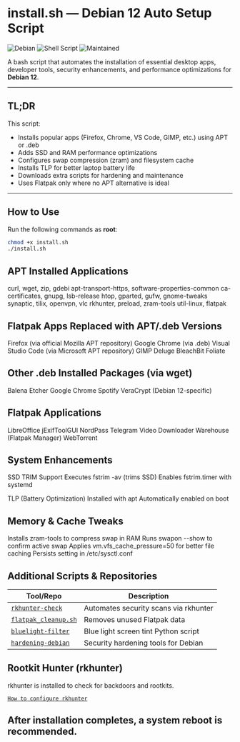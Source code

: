 # install.sh — Debian 12 Auto Setup Script

![Debian](https://img.shields.io/badge/Debian-12-red?logo=debian)
![Shell Script](https://img.shields.io/badge/script-bash-1f425f.svg)
![Maintained](https://img.shields.io/badge/maintained-yes-brightgreen)

A bash script that automates the installation of essential desktop apps, developer tools, security enhancements, and performance optimizations for **Debian 12**.

---

## TL;DR

This script:
- Installs popular apps (Firefox, Chrome, VS Code, GIMP, etc.) using APT or .deb
- Adds SSD and RAM performance optimizations
- Configures swap compression (zram) and filesystem cache
- Installs TLP for better laptop battery life
- Downloads extra scripts for hardening and maintenance
- Uses Flatpak only where no APT alternative is ideal

---

## How to Use
Run the following commands as **root**:

```bash
chmod +x install.sh
./install.sh
```
## APT Installed Applications
curl, wget, zip, gdebi
apt-transport-https, software-properties-common
ca-certificates, gnupg, lsb-release
htop, gparted, gufw, gnome-tweaks
synaptic, tilix, openvpn, vlc
rkhunter, preload, zram-tools
util-linux, flatpak

## Flatpak Apps Replaced with APT/.deb Versions
Firefox (via official Mozilla APT repository)
Google Chrome (via .deb)
Visual Studio Code (via Microsoft APT repository)
GIMP
Deluge
BleachBit
Foliate

## Other .deb Installed Packages (via wget)
Balena Etcher
Google Chrome
Spotify
VeraCrypt (Debian 12-specific)

## Flatpak Applications
LibreOffice
jExifToolGUI
NordPass
Telegram
Video Downloader
Warehouse (Flatpak Manager)
WebTorrent

## System Enhancements
SSD TRIM Support
Executes fstrim -av (trims SSD)
Enables fstrim.timer with systemd

TLP (Battery Optimization)
Installed with apt
Automatically enabled on boot

## Memory & Cache Tweaks
Installs zram-tools to compress swap in RAM
Runs swapon --show to confirm active swap
Applies vm.vfs_cache_pressure=50 for better file caching
Persists setting in /etc/sysctl.conf

## Additional Scripts & Repositories
| Tool/Repo                                                             | Description                           |
| --------------------------------------------------------------------- | ------------------------------------- |
| [`rkhunter-check`](https://github.com/AmirIqbal1/rkhunter-script)     | Automates security scans via rkhunter |
| [`flatpak_cleanup.sh`](https://github.com/AmirIqbal1/Flatpak-cleaner) | Removes unused Flatpak data           |
| [`bluelight-filter`](https://github.com/AmirIqbal1/bluelight-filter)  | Blue light screen tint Python script  |
| [`hardening-debian`](https://github.com/AmirIqbal1/hardening-debian)  | Security hardening tools for Debian   |

## Rootkit Hunter (rkhunter)
rkhunter is installed to check for backdoors and rootkits.

[`How to configure rkhunter`](https://tecadmin.net/how-to-install-rkhunter-on-ubuntu)


## After installation completes, a system reboot is recommended.

